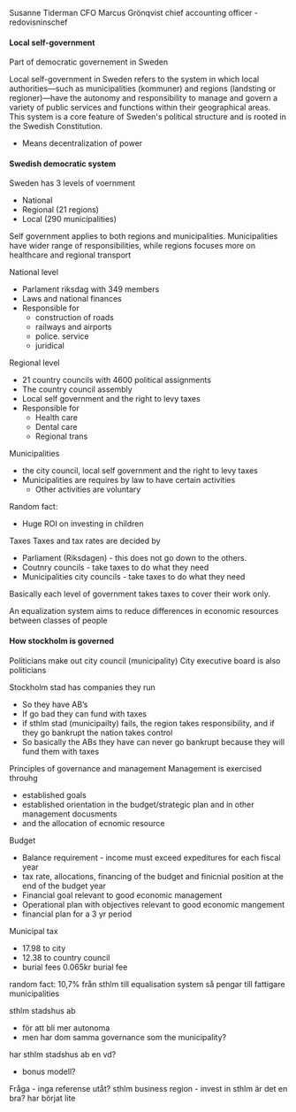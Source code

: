 Susanne Tiderman CFO 
Marcus Grönqvist chief accounting officer - redovisninschef




#### Local self-government

Part of democratic governement in Sweden

Local self-government in Sweden refers to the system in which local authorities—such as municipalities (kommuner) and regions (landsting or regioner)—have the autonomy and responsibility to manage and govern a variety of public services and functions within their geographical areas. This system is a core feature of Sweden's political structure and is rooted in the Swedish Constitution.
- Means decentralization of power

#### Swedish democratic system

Sweden has 3 levels of voernment
- National
- Regional (21 regions)
- Local (290 municipalities)

Self government applies to both regions and municipalities.
Municipalities have wider range of responsibilities, while regions focuses more on healthcare and regional transport

National level
- Parlament riksdag with 349 members
- Laws and national finances
- Responsible for
    - construction of roads
    - railways and airports
    - police. service
    - juridical

Regional level
- 21 country councils with 4600 political assignments
- The country council assembly
- Local self government and the right to levy taxes
- Responsible for
    - Health care
    - Dental care
    - Regional trans

Municipalities
- the city council, local self government and the right to levy taxes
- Municipalities are requires by law to have certain activities
    - Other activities are voluntary


Random fact:
- Huge ROI on investing in children

Taxes
Taxes and tax rates are decided by
- Parliament (Riksdagen) - this does not go down to the others.
- Coutnry councils - take taxes to do what they need
- Municipalities city councils - take taxes to do what they need

Basically each level of government takes taxes to cover their work only.

An equalization system aims to reduce differences in economic resources between classes of people



#### How stockholm is governed
Politicians make out city council (municipality) 
City executive board is also politicians

Stockholm stad has companies they run
- So they have AB’s
- If go bad they can fund with taxes
- if sthlm stad (municipailty) fails, the region takes responsibility, and if they go bankrupt the nation takes control
- So basically the ABs they have can never go bankrupt because they will fund them with taxes



Principles of governance and management
Management is exercised throuhg
- established goals
- established orientation in the budget/strategic plan and in other management docusments
- and the allocation of ecnomic resource

Budget
- Balance requirement - income must exceed expeditures for each fiscal year
- tax rate, allocations, financing of the budget and finicnial position at the end of the budget year
- Financial goal relevant to good economic management
- Operational plan with objectives relevant to good economic mangement
- financial plan for a 3 yr period

Municipal tax
- 17.98 to city
- 12.38 to country council
- burial fees 0.065kr burial fee

random fact: 10,7% från sthlm till equalisation system så pengar till fattigare municipalities



sthlm stadshus ab
- för att bli mer autonoma
- men har dom samma governance som the municipality?

har sthlm stadshus ab en vd?
- bonus modell?

Fråga - inga referense utåt?
sthlm business region - invest in sthlm är det en bra? har börjat lite

